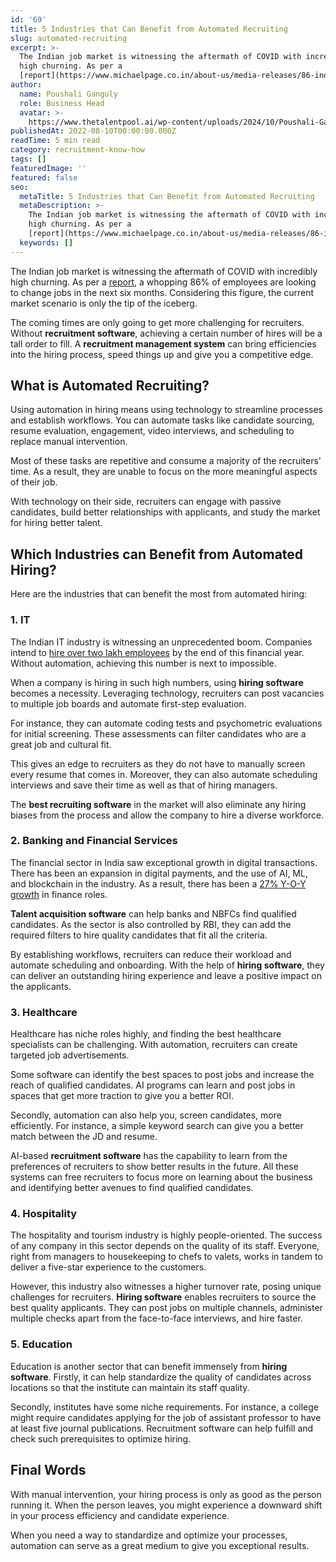```yaml
---
id: '69'
title: 5 Industries that Can Benefit from Automated Recruiting
slug: automated-recruiting
excerpt: >-
  The Indian job market is witnessing the aftermath of COVID with incredibly
  high churning. As per a
  [report](https://www.michaelpage.co.in/about-us/media-releases/86-indias-professionals-seek-new-jobs...
author:
  name: Poushali Ganguly
  role: Business Head
  avatar: >-
    https://www.thetalentpool.ai/wp-content/uploads/2024/10/Poushali-Gangulyimage.webp
publishedAt: 2022-08-10T00:00:00.000Z
readTime: 5 min read
category: recruitment-know-how
tags: []
featuredImage: ''
featured: false
seo:
  metaTitle: 5 Industries that Can Benefit from Automated Recruiting
  metaDescription: >-
    The Indian job market is witnessing the aftermath of COVID with incredibly
    high churning. As per a
    [report](https://www.michaelpage.co.in/about-us/media-releases/86-indias-professionals-seek-new-jobs...
  keywords: []
---
```


The Indian job market is witnessing the aftermath of COVID with incredibly high churning. As per a [report](https://www.michaelpage.co.in/about-us/media-releases/86-indias-professionals-seek-new-jobs-next-six-months), a whopping 86% of employees are looking to change jobs in the next six months. Considering this figure, the current market scenario is only the tip of the iceberg.

<!--more-->

The coming times are only going to get more challenging for recruiters. Without **recruitment software**, achieving a certain number of hires will be a tall order to fill. A **recruitment management system** can bring efficiencies into the hiring process, speed things up and give you a competitive edge.

## What is Automated Recruiting?

Using automation in hiring means using technology to streamline processes and establish workflows. You can automate tasks like candidate sourcing, resume evaluation, engagement, video interviews, and scheduling to replace manual intervention.

Most of these tasks are repetitive and consume a majority of the recruiters' time. As a result, they are unable to focus on the more meaningful aspects of their job.

With technology on their side, recruiters can engage with passive candidates, build better relationships with applicants, and study the market for hiring better talent.

## Which Industries can Benefit from Automated Hiring?

Here are the industries that can benefit the most from automated hiring:

### 1\. IT

The Indian IT industry is witnessing an unprecedented boom. Companies intend to [hire over two lakh employees](https://zeenews.india.com/companies/mncs-it-firms-on-a-hiring-spree-plan-to-hire-over-2-lakh-employees-in-fy23-in-india-2464887.html) by the end of this financial year. Without automation, achieving this number is next to impossible.

When a company is hiring in such high numbers, using **hiring software** becomes a necessity. Leveraging technology, recruiters can post vacancies to multiple job boards and automate first-step evaluation.

For instance, they can automate coding tests and psychometric evaluations for initial screening. These assessments can filter candidates who are a great job and cultural fit.

This gives an edge to recruiters as they do not have to manually screen every resume that comes in. Moreover, they can also automate scheduling interviews and save their time as well as that of hiring managers. 

The **best recruiting software** in the market will also eliminate any hiring biases from the process and allow the company to hire a diverse workforce.

### 2\. Banking and Financial Services

The financial sector in India saw exceptional growth in digital transactions. There has been an expansion in digital payments, and the use of AI, ML, and blockchain in the industry. As a result, there has been a [27% Y-O-Y growth](https://media.monsterindia.com/logos/mei/moin/Job-and-Hiring-Trends-in-India-Februrary-2022.pdf) in finance roles.  

**Talent acquisition software** can help banks and NBFCs find qualified candidates. As the sector is also controlled by RBI, they can add the required filters to hire quality candidates that fit all the criteria.

By establishing workflows, recruiters can reduce their workload and automate scheduling and onboarding. With the help of **hiring software**, they can deliver an outstanding hiring experience and leave a positive impact on the applicants. 

### 3\. Healthcare

Healthcare has niche roles highly, and finding the best healthcare specialists can be challenging. With automation, recruiters can create targeted job advertisements.

Some software can identify the best spaces to post jobs and increase the reach of qualified candidates. AI programs can learn and post jobs in spaces that get more traction to give you a better ROI.

Secondly, automation can also help you, screen candidates, more efficiently. For instance, a simple keyword search can give you a better match between the JD and resume.

AI-based **recruitment software** has the capability to learn from the preferences of recruiters to show better results in the future. All these systems can free recruiters to focus more on learning about the business and identifying better avenues to find qualified candidates. 

### 4\. Hospitality

The hospitality and tourism industry is highly people-oriented. The success of any company in this sector depends on the quality of its staff. Everyone, right from managers to housekeeping to chefs to valets, works in tandem to deliver a five-star experience to the customers.

However, this industry also witnesses a higher turnover rate, posing unique challenges for recruiters. **Hiring software** enables recruiters to source the best quality applicants. They can post jobs on multiple channels, administer multiple checks apart from the face-to-face interviews, and hire faster. 

### 5\. Education

Education is another sector that can benefit immensely from **hiring software**. Firstly, it can help standardize the quality of candidates across locations so that the institute can maintain its staff quality. 

Secondly, institutes have some niche requirements. For instance, a college might require candidates applying for the job of assistant professor to have at least five journal publications. Recruitment software can help fulfill and check such prerequisites to optimize hiring.

## Final Words

With manual intervention, your hiring process is only as good as the person running it. When the person leaves, you might experience a downward shift in your process efficiency and candidate experience.

When you need a way to standardize and optimize your processes, automation can serve as a great medium to give you exceptional results.
